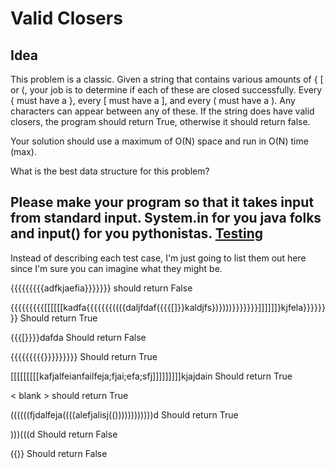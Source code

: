 Valid Closers
=======
Idea
----
This problem is a classic. Given a string that contains various amounts of { [ or (, your job is to determine if each of these are closed successfully. Every { must have a }, every [ must have a ], and every ( must have a ). Any characters can appear between any of these. If the string does have valid closers, the program should return True, otherwise it should return false.

Your solution should use a maximum of O(N) space and run in O(N) time (max).

What is the best data structure for this problem?

Please make your program so that it takes input from standard input. System.in for you java folks and input() for you pythonistas.
[Testing](https://github.com/YearOfProgramming/2017Challenges#testing)
------
Instead of describing each test case, I'm just going to list them out here since I'm sure you can imagine what they might be.

{{{{{{{{{adfkjaefia}}}}}}} should return False

{{{{{{{{{[[[[[[kadfa{{{{{{{((({daljfdaf({{{[]}}kaldjfs})})))}}}}}}}]]]]]]}kjfela}}}}}}}} Should return True

{{{[}}}}dafda Should return False

{{{{{{{{{}}}}}}}}} Should return True

[[[[[[[[[kafjalfeianfailfeja;fjai;efa;sfj]]]]]]]]]kjajdain Should return True

< blank > should return True

((((((fjdalfeja((((alefjalisj(())))))))))))d Should return True

)))(((d Should return False

({)} Should return False
